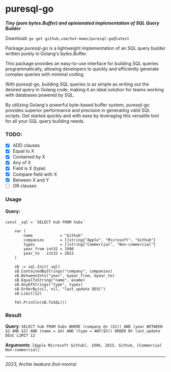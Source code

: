# puresql-go  #
***Tiny (pure bytes.Buffer) and opinionated implementation of SQL Query Builder***

Download:
```go get github,com/hot-moms/puresql-go@latest```

Package *puresql-go* is a lightweight implementation of an SQL query builder written purely in Golang's bytes.Buffer.

This package provides an easy-to-use interface for building SQL queries programmatically, allowing developers to quickly and efficiently generate complex queries with minimal coding.

With puresql-go, building SQL queries is as simple as writing out the desired query in Golang code, making it an ideal solution for teams working with databases powered by SQL.

By utilizing Golang's powerful byte-based buffer system, puresql-go provides superior performance and precision in generating valid SQL scripts. Get started quickly and with ease by leveraging this versatile tool for all your SQL query building needs.

### TODO:
- [X] ADD clauses
- [X] Equal to X
- [X] Contained by X
- [X] Any of X
- [X] Field is X (type)
- [X] Compare field with X
- [X] Between X and Y
- [ ] OR clauses

### Usage ###

#### Query:
```
const _sql = `SELECT hub FROM hubs`

	var (
		name            = "Github"
		companies       = []string{"Apple", "Microsoft", "Github"}
		types           = []string{"Commercial", "Non-commercial"}
		year_from int32 = 1990
		year_to   int32 = 2023
	)

	sB := sql.Init(_sql)
	sB.ContainedByStrings("company", companies)
	sB.BetweenInts("year", &year_from, &year_to)
	sB.EqualToString("name", &name)
	sB.AnyOfStrings("type", types)
	sB.OrderBy(nil, nil, "last_update DESC")
	sB.Limit(12)

	fmt.Println(sB.ToSQL())
```

### Result ###

__Query__:  `SELECT hub FROM hubs WHERE (company @> ($1)) AND (year BETWEEN $2 AND $3) AND (name = $4) AND (type = ANY($5)) ORDER BY last_update DESC LIMIT 12 `

__Arguments__: `[Apple Microsoft Github], 1990, 2023, Github, [Commercial Non-commercial]`

---

_2023, Archie Iwakura (hot-moms)_
